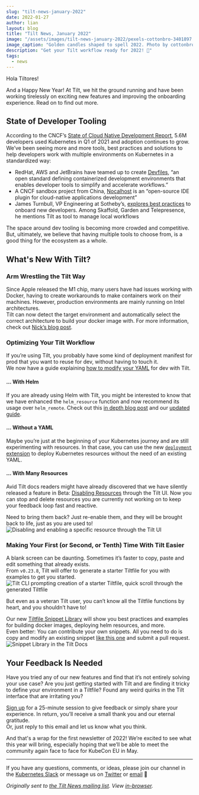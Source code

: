 ```yaml
---
slug: "tilt-news-january-2022"
date: 2022-01-27
author: lian
layout: blog
title: "Tilt News, January 2022"
image: "/assets/images/tilt-news-january-2022/pexels-cottonbro-3401897.jpg"
image_caption: "Golden candles shaped to spell 2022. Photo by cottonbro from <a href='https://www.pexels.com/photo/2022-candles-3401897/'>Pexels</a>"
description: "Get your Tilt workflow ready for 2022! 💅"
tags:
  - news
---
```

Hola Tiltores!

And a Happy New Year! At Tilt, we hit the ground running and have been working tirelessly on exciting new features and improving the onboarding experience. 
Read on to find out more.

## State of Developer Tooling

According to the CNCF’s [State of Cloud Native Development Report](https://www.cncf.io/wp-content/uploads/2021/12/Q1-2021-State-of-Cloud-Native-development-FINAL.pdf), 5.6M developers used Kubernetes in Q1 of 2021 and adoption continues to grow.  
We’ve been seeing more and more tools, best practices and solutions to help developers work with multiple environments on Kubernetes in a standardized way: 
- RedHat, AWS and JetBrains have teamed up to create [Devfiles](https://devfile.io/), “an open standard defining containerized development environments that enables developer tools to simplify and accelerate workflows.”
- A CNCF sandbox project from China, [Nocalhost](https://nocalhost.dev/) is an “open-source IDE plugin for cloud-native applications development”
- James Turnbull, VP Engineering at Sotheby’s, [explores best practices](https://github.com/readme/guides/developer-onboarding) to onboard new developers. Among Skaffold, Garden and Telepresence, he mentions Tilt as tool to manage local workflows 

The space around dev tooling is becoming more crowded and competitive. But, ultimately, we believe that having multiple tools to choose from, is a good thing for the ecosystem as a whole.

## What's New With Tilt?
### Arm Wrestling the Tilt Way
Since Apple released the M1 chip, many users have had issues working with Docker, having to create workarounds to make containers work on their machines. However, production environments are mainly running on Intel architectures.  
Tilt can now detect the target environment and automatically select the correct architecture to build your docker image with. For more information, check out [Nick’s blog post](https://blog.tilt.dev/2022/01/04/arm-wrestling-in-dev.html).

### Optimizing Your Tilt Workflow
If you’re using Tilt, you probably have some kind of deployment manifest for prod that you want to reuse for dev, without having to touch it.  
We now have a guide explaining [how to modify your YAML](https://docs.tilt.dev/templating.html) for dev with Tilt.

#### ... With Helm
If you are already using Helm with Tilt, you might be interested to know that we have enhanced the `helm_resource` function and now recommend its usage over `helm_remote`. Check out this [in depth blog post](https://blog.tilt.dev/2022/01/26/helm-improvements.html) and our [updated guide](https://docs.tilt.dev/helm.html).

#### ... Without a YAML
Maybe you’re just at the beginning of your Kubernetes journey and are still experimenting with resources. In that case, you can use the new [`deployment` extension](https://github.com/tilt-dev/tilt-extensions/tree/master/deployment) to deploy Kubernetes resources without the need of an existing YAML.

#### ... With Many Resources
Avid Tilt docs readers might have already discovered that we have silently released a feature in Beta: [Disabling Resources](https://docs.tilt.dev/disable_resources.html) through the Tilt UI. Now you can stop and delete resources you are currently not working on to keep your feedback loop fast and reactive.

Need to bring them back? Just re-enable them, and they will be brought back to life, just as you are used to!
![Disabling and enabling a specific resource through the Tilt UI](/assets/images/tilt-news-january-2022/disable-resources-small.gif)


### Making Your First (or Second, or Tenth) Time With Tilt Easier
A blank screen can be daunting. Sometimes it’s faster to copy, paste and edit something that already exists.  
From `v0.23.8`, Tilt will offer to generate a starter Tiltfile for you with examples to get you started. 
![Tilt CLI prompting creation of a starter Tiltfile, quick scroll through the generated Tiltfile](/assets/images/tilt-news-january-2022/starter-tiltfile-small.gif)

But even as a veteran Tilt user, you can’t know all the Tiltfile functions by heart, and you shouldn’t have to!

Our new [Tiltfile Snippet Library](https://docs.tilt.dev/snippets.html) will show you best practices and examples for building docker images, deploying helm resources, and more.  
Even better: You can contribute your own snippets. All you need to do is copy and modify an existing snippet [like this one](https://github.com/tilt-dev/tilt.build/blob/master/src/_data/snippets/docker_build_simple.yml) and submit a pull request.
![Snippet Library in the Tilt Docs](/assets/images/tilt-news-january-2022/snippet-library.png)

## Your Feedback Is Needed
Have you tried any of our new features and find that it’s not entirely solving your use case? Are you just getting started with Tilt and are finding it tricky to define your environment in a Tiltfile? Found any weird quirks in the Tilt interface that are irritating you?

[Sign up](https://calendly.com/han-yu/user-research) for a 25-minute session to give feedback or simply share your experience. In return, you’ll receive a small thank you and our eternal gratitude.  
Or, just reply to this email and let us know what you think.



And that's a wrap for the first newsletter of 2022! We’re excited to see what this year will bring, especially hoping that we’ll be able to meet the community again face to face for KubeCon EU in May.

---

If you have any questions, comments, or ideas, please join our channel in the [Kubernetes Slack](https://slack.k8s.io/) or message us on [Twitter](https://twitter.com/tilt_dev) or [email](mailto:news@tilt.dev?subject=Tilt%20News%20January%202022) 👋


_Originally sent to [the Tilt News mailing
list](https://tilt.dev/subscribe). View
[in-browser](https://mailchi.mp/tilt.dev/tilt-news-january-2022)._
